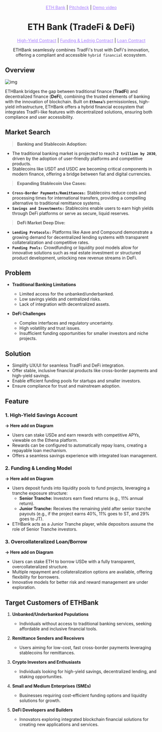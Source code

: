 <p align="center">
  <a href="https://neohack.vercel.app/" style="color: #a77dff">ETH Bank</a> | <a href="https://www.miricanvas.com/v/13y5u71" style="color: #a77dff">Pitchdeck</a> | <a href="" style="color: #a77dff">Demo video</a>
</p>

<h1 align="center">ETH Bank (TradeFi & DeFi)</h1>

<p align="center">
  <a href="" style="color: #a77dff">High-Yield Contract</a> | <a href="" style="color: #a77dff">Funding & Lednig Contract</a> | <a href="" style="color: #a77dff">Loan Contract</a>
</p>

<p align="center">ETHBank seamlessly combines TradFi's trust with DeFi's innovation, offering a compliant and accessible <code>hybrid financial</code> ecosystem.</p>

## Overview

![img](https://github.com/user-attachments/assets/e5e0b564-cf49-4c96-89b3-bb9554ba1f54)

ETHBank bridges the gap between traditional finance (**TradFi**) and decentralized finance (**DeFi**), combining the trusted elements of banking with the innovation of blockchain. 
Built on **`Ethena`**’s permissionless, high-yield infrastructure, ETHBank offers a hybrid financial ecosystem that integrates TradFi-like features with decentralized solutions, ensuring both compliance and user accessibility.

## Market Search
> **Banking and Stablecoin Adoption:**

- The traditional banking market is projected to reach **`2 trillion by 2030`**, driven by the adoption of user-friendly platforms and competitive products.
- Stablecoins like USDT and USDC are becoming critical components in modern finance, offering a bridge between fiat and digital currencies.

> **Expanding Stablecoin Use Cases:**

- **`Cross-Border Payments/Remittances:`** Stablecoins reduce costs and processing times for international transfers, providing a compelling alternative to traditional remittance systems.
- **`Savings and Investments:`** Stablecoins enable users to earn high yields through DeFi platforms or serve as secure, liquid reserves.

> **DeFi Market Deep Dive:**

- **`Lending Protocols:`** Platforms like Aave and Compound demonstrate a growing demand for decentralized lending systems with transparent collateralization and competitive rates.
- **`Funding Pools:`** Crowdfunding or liquidity pool models allow for innovative solutions such as real estate investment or structured product development, unlocking new revenue streams in DeFi.

## Problem
- **Traditional Banking Limitations**
  - Limited access for the unbanked/underbanked.
  - Low savings yields and centralized risks.
  - Lack of integration with decentralized assets.

- **DeFi Challenges**
  - Complex interfaces and regulatory uncertainty.
  - High volatility and trust issues.
  - Insufficient funding opportunities for smaller investors and niche projects.

## Solution
- Simplify UX/UI for seamless TradFi and DeFi integration.
- Offer stable, inclusive financial products like cross-border payments and high-yield savings.
- Enable efficient funding pools for startups and smaller investors.
- Ensure compliance for trust and mainstream adoption.

## Feature
### 1. High-Yield Savings Account
**-> Here add on Diagram**
- Users can stake USDe and earn rewards with competitive APYs, viewable on the Ethena platform.
- Rewards can be configured to automatically repay loans, creating a repayable loan mechanism.
- Offers a seamless savings experience with integrated loan management.

### 2. Funding & Lending Model
**-> Here add on Diagram**
- Users deposit funds into liquidity pools to fund projects, leveraging a tranche exposure structure:
  - **Senior Tranche:** Investors earn fixed returns (e.g., 11% annual return).
  - **Junior Tranche:** Receives the remaining yield after senior tranche payouts (e.g., if the project earns 40%, 11% goes to ST, and 29% goes to JT).
- ETHBank acts as a Junior Tranche player, while depositors assume the role of Senior Tranche investors.

### 3. Overcollateralized Loan/Borrow
**-> Here add on Diagram**
- Users can stake ETH to borrow USDe with a fully transparent, overcollateralized structure.
- Multiple repayment and collateralization options are available, offering flexibility for borrowers.
- Innovative models for better risk and reward management are under exploration.

## Target Customers of ETHBank  

1. **Unbanked/Underbanked Populations**  
   - Individuals without access to traditional banking services, seeking affordable and inclusive financial tools.  

2. **Remittance Senders and Receivers**  
   - Users aiming for low-cost, fast cross-border payments leveraging stablecoins for remittances.  

3. **Crypto Investors and Enthusiasts**  
   - Individuals looking for high-yield savings, decentralized lending, and staking opportunities.  

4. **Small and Medium Enterprises (SMEs)**  
   - Businesses requiring cost-efficient funding options and liquidity solutions for growth.  

5. **DeFi Developers and Builders**  
   - Innovators exploring integrated blockchain financial solutions for creating new applications and services.  
